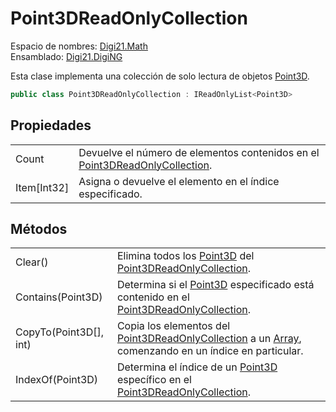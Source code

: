 # Point3DReadOnlyCollection

Espacio de nombres: [Digi21.Math](./)  
Ensamblado: [Digi21.DigiNG](../)

Esta clase implementa una colección de solo lectura de objetos [Point3D](point3d.md).

```csharp
public class Point3DReadOnlyCollection : IReadOnlyList<Point3D>
```

## Propiedades

|  |  |
| :--- | :--- |
| Count | Devuelve el número de elementos contenidos en el [Point3DReadOnlyCollection](point3dreadonlycollection.md). |
| Item\[Int32\] | Asigna o devuelve el elemento en el índice especificado. |

## Métodos

|  |  |
| :--- | :--- |
| Clear\(\) | Elimina todos los [Point3D](point3d.md) del [Point3DReadOnlyCollection](point3dreadonlycollection.md). |
| Contains\(Point3D\) | Determina si el [Point3D](point3d.md) especificado está contenido en el [Point3DReadOnlyCollection](point3dreadonlycollection.md). |
| CopyTo\(Point3D\[\], int\) | Copia los elementos del [Point3DReadOnlyCollection](point3dreadonlycollection.md) a un [Array](https://docs.microsoft.com/en-us/dotnet/api/system.array?view=net-5.0), comenzando en un índice en particular. |
| IndexOf\(Point3D\) | Determina el índice de un [Point3D](point3d.md) específico en el [Point3DReadOnlyCollection](point3dreadonlycollection.md). |

